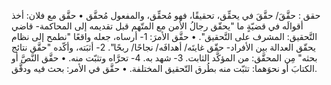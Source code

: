 حقق : حقَّقَ/ حقَّقَ في يحقِّق، تحقيقًا، فهو مُحقِّق، والمفعول مُحقَّق
• حقَّق مع فلان: أخذ أقوالَه في قضيّةٍ ما "يحقّق رجالُ الأمن مع المتّهم قبل تقديمه إلى المحاكمة- قاضي التَّحقيق: المشرف على التَّحقيق".
• حقَّق الأمرَ:
1- أرساه، جعله واقعًا "نطمح إلى نظام يحقّق العدالة بين الأفراد- حقّق غايتَه/ أهدافَه/ نجاحًا/ ربحًا".
2- أثبَته، وأكّده "حقَّق نتائج بحثه" مِن المحقَّق: من المؤكَّد الثابت.
3- شهد به.
4- تحرَّاه وتثبّت منه.
• حقَّق النَّصَّ أو الكتابَ أو نحوَهما: تثبّت منه بطُرق التّحقيق المختلفة.
• حقَّق في الأمر: بحث فيه ودقَّق.